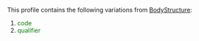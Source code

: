 This profile contains the following variations from [BodyStructure](http://hl7.org/fhir/R4/bodystructure):

1. <span style='color:green'> code </span> 
1. <span style='color:green'> qualifier </span> 